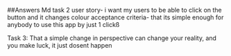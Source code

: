 ##Answers Md
task 2
user story- i want my users to be able to click on the button and it changes colour
acceptance criteria- that its simple enough for anybody to use this app by just 1 clickß

Task 3:
That a simple change in perspective can change your reality, and you make luck, it just dosent happen